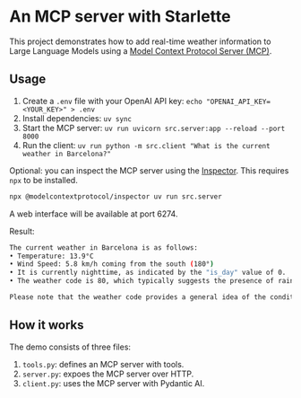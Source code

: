 # An MCP server with Starlette
This project demonstrates how to add real-time weather information to Large Language Models using a [Model Context Protocol Server (MCP)](https://modelcontextprotocol.io/introduction).

## Usage
1. Create a `.env` file with your OpenAI API key: `echo "OPENAI_API_KEY=<YOUR_KEY>" > .env`
2. Install dependencies: `uv sync`
2. Start the MCP server: `uv run uvicorn src.server:app --reload --port 8000`
3. Run the client: `uv run python -m src.client "What is the current weather in Barcelona?"`

Optional: you can inspect the MCP server using the [Inspector](https://github.com/modelcontextprotocol/inspector). This requires `npx` to be installed.

```bash
npx @modelcontextprotocol/inspector uv run src.server
```
A web interface will be available at port 6274.

Result:
```bash
The current weather in Barcelona is as follows:
• Temperature: 13.9°C
• Wind Speed: 5.8 km/h coming from the south (180°)
• It is currently nighttime, as indicated by the "is_day" value of 0.
• The weather code is 80, which typically suggests the presence of rain showers.

Please note that the weather code provides a general idea of the conditions but may need additional interpretation for specifics. Enjoy your time in Barcelona!
```

## How it works
The demo consists of three files: 

1. `tools.py`: defines an MCP server with tools.
2. `server.py`: expoes the MCP server over HTTP.
3. `client.py`: uses the MCP server with Pydantic AI.

